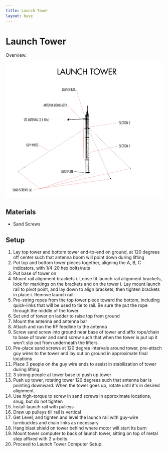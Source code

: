 ```yaml
---
title: Launch Tower
layout: base
---
```


# Launch Tower

Overview:

![Launch tower overview](diagrams/launch_tower_labled.png)


## Materials
 - Sand Screws

## Setup

 1. Lay top tower and bottom tower end-to-end on ground, at 120 degrees off center such that antenna boom will point down during lifting
 1. Put top and bottom tower pieces together, aligning the A, B, C indicators, with 1/4-20 hex bolts/nuts
 1. Put base of tower on
 1. Mount rail alignment brackets
	i. Loose fit launch rail alignment brackets, look for markings on the brackets and on the tower
    i. Lay mount launch rail to pivot point, and lay down to align brackets, then tighten brackets in place
   	i. Remove launch rail.
 1. Pre-string ropes from the top tower piece toward the bottom, including quick-links that will be used to tie to rail. Be sure the put the rope through the middle of the tower
 1. Set end of tower on ladder to raise top from ground
 1. Mount the antenna and antenna bar
 1. Attach and run the RF feedline to the antenna
 1. Screw sand screw into ground near base of tower and affix rope/chain to base of tower and sand screw such that when the tower is put up it won't slip out from underneath the lifters
 1. Pre-place sand screws at 120 degree intervals around tower, pre-attach guy wires to the tower and lay out on ground in approximate final locations
 1. Place 3 people on the guy wire ends to assist in stabilization of tower during lifting
 1. 3 strong people at tower base to push up tower
 1. Push up tower, rotating tower 120 degrees such that antenna bar is pointing downward. When the tower goes up, rotate until it's in desired alignment.
 1. Use high-torque to screw in sand screws in approximate locations, snug, but do not tighten
 1. Install launch rail with pulleys
 1. Draw up pulleys till rail is vertical
 1. Get Level, and tighten and level the launch rail with guy-wire turnbuckles and chain links as necessary
 1. Hang blast shield on tower behind where motor will start its burn
 1. Mount tower computer to back of launch tower, sitting on top of metal step affixed with 2 u-bolts.
 1. Proceed to Launch Tower Computer Setup.
